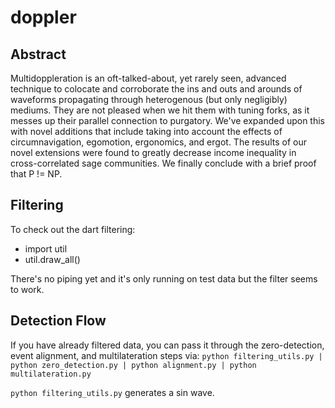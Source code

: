 doppler
=======

Abstract
--------

Multidoppleration is an oft-talked-about, yet rarely seen, advanced technique
to colocate and corroborate the ins and outs and arounds of waveforms
propagating through heterogenous (but only negligibly) mediums. They are not
pleased when we hit them with tuning forks, as it messes up their parallel
connection to purgatory. We've expanded upon this with novel additions that
include taking into account the effects of circumnavigation, egomotion,
ergonomics, and ergot. The results of our novel extensions were found to
greatly decrease income inequality in cross-correlated sage communities. We
finally conclude with a brief proof that P != NP.


Filtering
---------

To check out the dart filtering:

 * import util
 * util.draw_all()

There's no piping yet and it's only running on test data but the filter seems to work.


Detection Flow
--------------

If you have already filtered data, you can pass it through the zero-detection, event alignment, and multilateration steps via:
`python filtering_utils.py | python zero_detection.py | python alignment.py | python multilateration.py`

`python filtering_utils.py` generates a sin wave.
